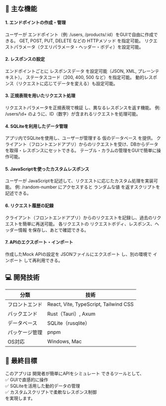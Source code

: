 ## 📌 主な機能

#### 1. エンドポイントの作成・管理
ユーザーが エンドポイント（例: /users, /products/:id）をGUIで自由に作成できる。
GET, POST, PUT, DELETE などの HTTPメソッド を指定可能。
リクエストパラメータ（クエリパラメータ・ヘッダー・ボディ）を設定可能。
#### 2. レスポンスの設定
エンドポイントごとに レスポンスデータ を設定可能（JSON, XML, プレーンテキスト）。
ステータスコード（200, 400, 500 など）を指定可能。
動的レスポンス（リクエストに応じてデータを変える）も設定可能。
#### 3. 正規表現を用いたリクエスト処理
リクエストパラメータを正規表現で検証 し、異なるレスポンスを返す機能。
例: /users/\d+ のように、ID（数字）が含まれるリクエストを処理可能。
#### 4. SQLiteを利用したデータ管理
アプリ内でSQLiteを使用し、ユーザーが管理する 仮のデータベース を提供。
クライアント（フロントエンドアプリ）からのリクエストを受け、DBからデータを取得・レスポンスにセットできる。
テーブル・カラムの管理をGUIで簡単に操作可能。
#### 5. JavaScriptを使ったカスタムレスポンス
ユーザーが JavaScriptを記述して、リクエストに応じたカスタム処理を実装可能。
例: /random-number にアクセスすると ランダムな値 を返すスクリプトを記述できる。
#### 6. リクエスト履歴の記録
クライアント（フロントエンドアプリ）からのリクエストを記録し、過去のリクエストを簡単に再送可能。
各リクエストの リクエストボディ、レスポンス、ヘッダー情報 を保存し、あとで確認できる。
#### 7. APIのエクスポート・インポート
作成したMock APIの設定を JSONファイルにエクスポート し、別の環境で インポート して再利用できる。

## 💻 開発技術
| 分類 |技術|
|---|---|
|フロントエンド |React, Vite, TypeScript, Tailwind CSS|
|バックエンド| Rust（Tauri）, Axum|
|データベース| SQLite（rusqlite）|
|パッケージ管理|pnpm|
|OS対応|Windows, Mac|


## 🎯 最終目標
このアプリは 開発者が簡単にAPIをシミュレート できるツールとして、
<br>✅ GUIで直感的に操作
<br>✅ SQLiteを活用した動的データの管理
<br>✅ カスタムスクリプトで柔軟なレスポンス制御
<br>を実現します。

